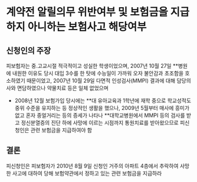 # 계약전 알릴의무 위반여부 및 보험금을 지급하지 아니하는 보험사고 해당여부

## 신청인의 주장
피보험자는 중․고교시절 적극적이고 성실한 학생이었으며, 2007년 10월 27일 **병원에 내원한 이유도 당시 대입 3수를 한 탓에 수능일이 가까워 오자 불안감과 초조함을 호소하였기 때문이었고, 2007년 10월 29일 다면적 인성검사(MMPI) 결과에 대해 담당의사와 면담하였으나 약물치료 등은 일체 없었으며 

* 2008년 12월 보험가입 당시에는 **대 유아교육과 1학년에 재학 중으로 학교성적도 중위 수준을 유지하는 등 정상적인 생활을 했으나, 2009년 5월부터 매사에 흥미가 없고 혼자 중얼거리는 등의 증세가 나타나 **대학교병원에서 MMPI 등의 검사를 받고 정신분열증의 진단 하에 사망에 이르는 시점까지 통원치료를 받아왔으므로 피신청인은 관련 보험금을 지급하여야 함  
 

## 결론
피신청인은 피보험자가 2010년 8월 9일 신청인 거주의 아파트 4층에서 추락하여 사망한 사고에 대하여 당해 보험약관에서 정하고 있는 관련 보험금을 지급하라

